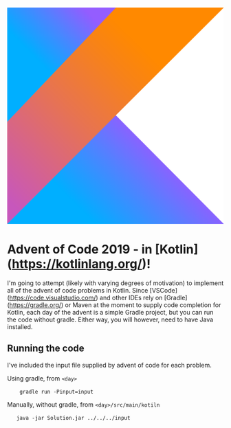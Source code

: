 ![Kotlin](./kotlin-1.svg)

# Advent of Code 2019 - in [Kotlin] (https://kotlinlang.org/)!

I'm going to attempt (likely with varying degrees of motivation) to implement all of the advent of code problems in Kotlin. Since [VSCode] (https://code.visualstudio.com/) and other IDEs rely on [Gradle] (https://gradle.org/) or Maven at the moment to supply code completion for Kotlin, each day of the advent is a simple Gradle project, but you can run the code without gradle. Either way, you will however, need to have Java installed.

## Running the code

I've included the input file supplied by advent of code for each problem. 

Using gradle, from `<day>`
```
    gradle run -Pinput=input
```


Manually, without gradle, from `<day>/src/main/kotiln`
```
   java -jar Solution.jar ../../../input
```

